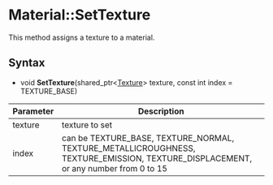 # Material::SetTexture

This method assigns a texture to a material.

## Syntax 

- void **SetTexture**(shared_ptr<[Texture](Texture)\> texture, const int index = TEXTURE_BASE)

| Parameter | Description |
|---|---|
| texture | texture to set |
| index | can be TEXTURE_BASE, TEXTURE_NORMAL, TEXTURE_METALLICROUGHNESS, TEXTURE_EMISSION, TEXTURE_DISPLACEMENT, or any number from 0 to 15 |
